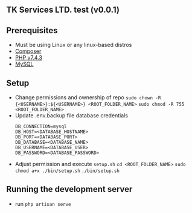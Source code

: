 ## TK Services LTD. test (v0.0.1)

## Prerequisites
* Must be using Linux or any linux-based distros
* [Composer](https://getcomposer.org/)
* [PHP v7.4.3](php.net)
* [MySQL](https://www.mysql.com/)

## Setup
* Change permissions and ownership of repo
    `sudo chown -R {<USERNAME>}:${<USERNAME>} <ROOT_FOLDER_NAME>`
    `sudo chmod -R 755 <ROOT_FOLDER_NAME>`
* Update .env.backup file database credentials
    ```
    DB_CONNECTION=mysql
    DB_HOST=<DATABASE_HOSTNAME>
    DB_PORT=<DATABASE_PORT>
    DB_DATABASE=<DATABASE_NAME>
    DB_USERNAME=<DATABASE_USER>
    DB_PASSWORD=<DATABASE_PASSWORD>
    ```
* Adjust permission and execute `setup.sh`
    `cd <ROOT_FOLDER_NAME>`
    `sudo chmod a+x ./bin/setup.sh`
    `./bin/setup.sh`

## Running the development server
* run `php artisan serve`